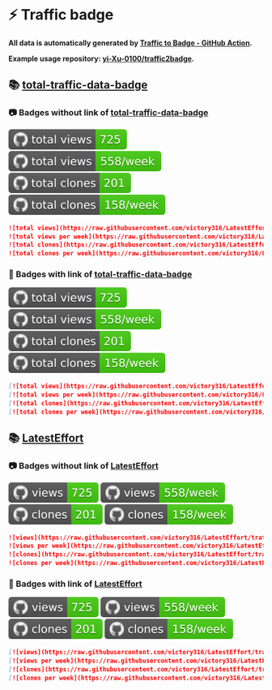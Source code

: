 # ⚡️ Traffic badge

**All data is automatically generated by [Traffic to Badge - GitHub Action](https://github.com/marketplace/actions/traffic-to-badge).**

**Example usage repository: [yi-Xu-0100/traffic2badge](https://github.com/yi-Xu-0100/traffic2badge).**

## 📚 [total-traffic-data-badge](https://github.com/victory316/LatestEffort/tree/traffic#readme)

### 📷 Badges without link of [total-traffic-data-badge](https://github.com/victory316/LatestEffort/tree/traffic#readme)

![total views](https://raw.githubusercontent.com/victory316/LatestEffort/traffic/total_views.svg)
![total views per week](https://raw.githubusercontent.com/victory316/LatestEffort/traffic/total_views_per_week.svg)
![total clones](https://raw.githubusercontent.com/victory316/LatestEffort/traffic/total_clones.svg)
![total clones per week](https://raw.githubusercontent.com/victory316/LatestEffort/traffic/total_clones_per_week.svg)

```markdown
![total views](https://raw.githubusercontent.com/victory316/LatestEffort/traffic/total_views.svg)
![total views per week](https://raw.githubusercontent.com/victory316/LatestEffort/traffic/total_views_per_week.svg)
![total clones](https://raw.githubusercontent.com/victory316/LatestEffort/traffic/total_clones.svg)
![total clones per week](https://raw.githubusercontent.com/victory316/LatestEffort/traffic/total_clones_per_week.svg)
```

### 🔗 Badges with link of [total-traffic-data-badge](https://github.com/victory316/LatestEffort/tree/traffic#readme)

[![total views](https://raw.githubusercontent.com/victory316/LatestEffort/traffic/total_views.svg)](https://github.com/victory316/LatestEffort/tree/traffic#-total-traffic-data-badge)
[![total views per week](https://raw.githubusercontent.com/victory316/LatestEffort/traffic/total_views_per_week.svg)](https://github.com/victory316/LatestEffort/tree/traffic#-total-traffic-data-badge)
[![total clones](https://raw.githubusercontent.com/victory316/LatestEffort/traffic/total_clones.svg)](https://github.com/victory316/LatestEffort/tree/traffic#-total-traffic-data-badge)
[![total clones per week](https://raw.githubusercontent.com/victory316/LatestEffort/traffic/total_clones_per_week.svg)](https://github.com/victory316/LatestEffort/tree/traffic#-total-traffic-data-badge)

```markdown
[![total views](https://raw.githubusercontent.com/victory316/LatestEffort/traffic/total_views.svg)](https://github.com/victory316/LatestEffort/tree/traffic#-total-traffic-data-badge)
[![total views per week](https://raw.githubusercontent.com/victory316/LatestEffort/traffic/total_views_per_week.svg)](https://github.com/victory316/LatestEffort/tree/traffic#-total-traffic-data-badge)
[![total clones](https://raw.githubusercontent.com/victory316/LatestEffort/traffic/total_clones.svg)](https://github.com/victory316/LatestEffort/tree/traffic#-total-traffic-data-badge)
[![total clones per week](https://raw.githubusercontent.com/victory316/LatestEffort/traffic/total_clones_per_week.svg)](https://github.com/victory316/LatestEffort/tree/traffic#-total-traffic-data-badge)
```

## 📚 [LatestEffort](https://github.com/victory316/LatestEffort/tree/traffic/traffic-LatestEffort)

### 📷 Badges without link of [LatestEffort](https://github.com/victory316/LatestEffort/tree/traffic/traffic-LatestEffort)

![views](https://raw.githubusercontent.com/victory316/LatestEffort/traffic/traffic-LatestEffort/views.svg)
![views per week](https://raw.githubusercontent.com/victory316/LatestEffort/traffic/traffic-LatestEffort/views_per_week.svg)
![clones](https://raw.githubusercontent.com/victory316/LatestEffort/traffic/traffic-LatestEffort/clones.svg)
![clones per week](https://raw.githubusercontent.com/victory316/LatestEffort/traffic/traffic-LatestEffort/clones_per_week.svg)

```markdown
![views](https://raw.githubusercontent.com/victory316/LatestEffort/traffic/traffic-LatestEffort/views.svg)
![views per week](https://raw.githubusercontent.com/victory316/LatestEffort/traffic/traffic-LatestEffort/views_per_week.svg)
![clones](https://raw.githubusercontent.com/victory316/LatestEffort/traffic/traffic-LatestEffort/clones.svg)
![clones per week](https://raw.githubusercontent.com/victory316/LatestEffort/traffic/traffic-LatestEffort/clones_per_week.svg)
```

### 🔗 Badges with link of [LatestEffort](https://github.com/victory316/LatestEffort/tree/traffic/traffic-LatestEffort)

[![views](https://raw.githubusercontent.com/victory316/LatestEffort/traffic/traffic-LatestEffort/views.svg)](https://github.com/victory316/LatestEffort/tree/traffic#-LatestEffort)
[![views per week](https://raw.githubusercontent.com/victory316/LatestEffort/traffic/traffic-LatestEffort/views_per_week.svg)](https://github.com/victory316/LatestEffort/tree/traffic#-LatestEffort)
[![clones](https://raw.githubusercontent.com/victory316/LatestEffort/traffic/traffic-LatestEffort/clones.svg)](https://github.com/victory316/LatestEffort/tree/traffic#-LatestEffort)
[![clones per week](https://raw.githubusercontent.com/victory316/LatestEffort/traffic/traffic-LatestEffort/clones_per_week.svg)](https://github.com/victory316/LatestEffort/tree/traffic#-LatestEffort)

```markdown
[![views](https://raw.githubusercontent.com/victory316/LatestEffort/traffic/traffic-LatestEffort/views.svg)](https://github.com/victory316/LatestEffort/tree/traffic#-LatestEffort)
[![views per week](https://raw.githubusercontent.com/victory316/LatestEffort/traffic/traffic-LatestEffort/views_per_week.svg)](https://github.com/victory316/LatestEffort/tree/traffic#-LatestEffort)
[![clones](https://raw.githubusercontent.com/victory316/LatestEffort/traffic/traffic-LatestEffort/clones.svg)](https://github.com/victory316/LatestEffort/tree/traffic#-LatestEffort)
[![clones per week](https://raw.githubusercontent.com/victory316/LatestEffort/traffic/traffic-LatestEffort/clones_per_week.svg)](https://github.com/victory316/LatestEffort/tree/traffic#-LatestEffort)
```
